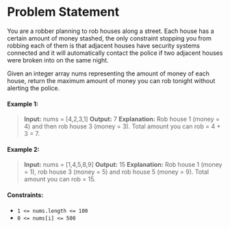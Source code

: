 # Problem Statement

You are a robber planning to rob houses along a street. Each house has a certain amount of money stashed, the only constraint stopping you from robbing each of them is that adjacent houses have security systems connected and it will automatically contact the police if two adjacent houses were broken into on the same night.

Given an integer array nums representing the amount of money of each house, return the maximum amount of money you can rob tonight without alerting the police.

#### Example 1:

> <b>Input:</b> nums = [4,2,3,1] 
> <b>Output:</b> 7
> <b>Explanation:</b> Rob house 1 (money = 4) and then rob house 3 (money = 3).
> Total amount you can rob = 4 + 3 = 7.

#### Example 2:

> <b>Input:</b> nums = [1,4,5,8,9] 
> <b>Output:</b> 15
> <b>Explanation:</b> Rob house 1 (money = 1), rob house 3 (money = 5) and rob house 5 (money = 9).
> Total amount you can rob = 15.

#### Constraints:

- `1 <= nums.length <= 100`
- `0 <= nums[i] <= 500`
